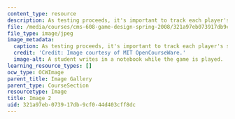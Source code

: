 ```yaml
---
content_type: resource
description: As testing proceeds, it's important to track each player's score.
file: /media/courses/cms-608-game-design-spring-2008/321a97eb073917db9cf044d403cff8dc_02.jpg
file_type: image/jpeg
image_metadata:
  caption: As testing proceeds, it's important to track each player's score.
  credit: 'Credit: Image courtesy of MIT OpenCourseWare.'
  image-alt: A student writes in a notebook while the game is played.
learning_resource_types: []
ocw_type: OCWImage
parent_title: Image Gallery
parent_type: CourseSection
resourcetype: Image
title: Image 2
uid: 321a97eb-0739-17db-9cf0-44d403cff8dc
---
```

